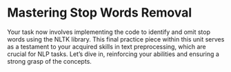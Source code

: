 # Mastering Stop Words Removal

Your task now involves implementing the code to identify and omit stop words using the NLTK library. This final practice piece within this unit serves as a testament to your acquired skills in text preprocessing, which are crucial for NLP tasks. Let’s dive in, reinforcing your abilities and ensuring a strong grasp of the concepts.